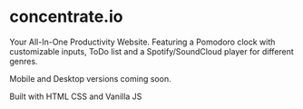 # concentrate.io
Your All-In-One Productivity Website. Featuring a Pomodoro clock with customizable inputs, ToDo list and a Spotify/SoundCloud player for different genres.

Mobile and Desktop versions coming soon.

Built with HTML CSS and Vanilla JS
